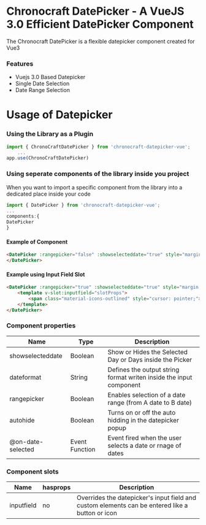 # Chronocraft DatePicker - A VueJS 3.0 Efficient DatePicker Component
The Chronocraft DatePicker is a flexible datepicker component created for Vue3

### Features
- Vuejs 3.0 Based Datepicker
- Single Date Selection
- Date Range Selection

# Usage of Datepicker
### Using the Library as a Plugin
```javascript
import { ChronoCraftDatePicker } from 'chronocraft-datepicker-vue';
    ...
app.use(ChronoCraftDatePicker)
```

### Using seperate components of the library inside you project
When you want to import a specific component from the library into a dedicated place inside your code
```javascript
import { DatePicker } from 'chronocraft-datepicker-vue';
...
components:{
DatePicker
}
```


#### Example of Component
```html
<DatePicker :rangepicker="false" :showselecteddate="true" style="margin: 0px auto;">
</DatePicker>
```

#### Example using Input Field Slot
```html
<DatePicker :rangepicker="true" :showselecteddate="true" style="margin: 0px auto;" @on-date-selected="OnDateSelected">
    <template v-slot:inputfield="slotProps">
        <span class="material-icons-outlined" style="cursor: pointer;">date_range</span>
    </template>
</DatePicker>
```

### Component properties

|  Name  | Type  | Description  |
|---|---|---|
|  showselecteddate  |  Boolean  |  Show or Hides the Selected Day or Days inside the Picker  |
|  dateformat  | String  | Defines the output string format writen inside the input component |
|  rangepicker  |  Boolean  |  Enables selection of a date range (from A date to B date) |
|  autohide  |  Boolean  |  Turns on or off the auto hidding in the datepicker popup |
|  @on-date-selected  |  Event Function   | Event fired when the user selects a date or rnage of dates  |

### Component slots

|  Name  | hasprops  | Description  |
|---|---|---|
|  inputfield  | no  | Overrides the datepicker's input field and custom elements can be entered like a button or icon